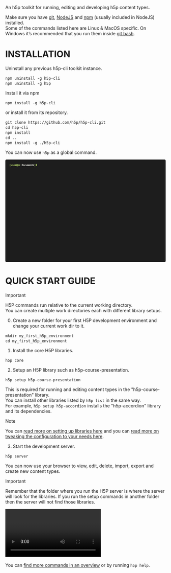 An h5p toolkit for running, editing and developing h5p content types.  

Make sure you have [git](https://git-scm.com/downloads), [NodeJS](https://nodejs.org/en/download/current) and [npm](https://docs.npmjs.com/downloading-and-installing-node-js-and-npm) (usually included in NodeJS) installed.  
Some of the commands listed here are Linux & MacOS specific. On Windows it’s recommended that you run them inside [git bash](https://git-scm.com/download/win).  

# INSTALLATION

Uninstall any previous h5p-cli toolkit instance.
```
npm uninstall -g h5p-cli
npm uninstall -g h5p
```
Install it via npm
```
npm install -g h5p-cli
```
or install it from its repository.
```
git clone https://github.com/h5p/h5p-cli.git
cd h5p-cli
npm install
cd ..
npm install -g ./h5p-cli
```
You can now use `h5p` as a global command.  

![installation gif](assets/docs/install.gif)

# QUICK START GUIDE

> [!IMPORTANT]
> H5P commands run relative to the current working directory.  
> You can create multiple work directories each with different library setups.  

0. Create a new folder for your first H5P development environment and change your current work dir to it.  
```
mkdir my_first_h5p_environment
cd my_first_h5p_environment
```

1. Install the core H5P libraries.
```
h5p core
```

2. Setup an H5P library such as h5p-course-presentation.
```
h5p setup h5p-course-presentation
```
This is required for running and editing content types in the "h5p-course-presentation" library.  
You can install other libraries listed by `h5p list` in the same way.  
For example, `h5p setup h5p-accordion` installs the "h5p-accordion" library and its dependencies.  
> [!NOTE]
> You can [read more on setting up libraries here](assets/docs/setup.md) and you can
> [read more on tweaking the configuration to your needs here](assets/docs/configuration.md).

3. Start the development server.
```
h5p server
```
You can now use your browser to view, edit, delete, import, export and create new content types.  
> [!IMPORTANT]
> Remember that the folder where you run the H5P server is where the server will look for the libraries. If you run the setup commands in another folder then the server will not find those libraries.  

<video src="https://github.com/h5p/h5p-cli/assets/5208532/b33a12e6-3200-488c-81c6-eae41b13f512"></video>

You can [find more commands in an overview](assets/docs/commands.md) or by running `h5p help`.  
